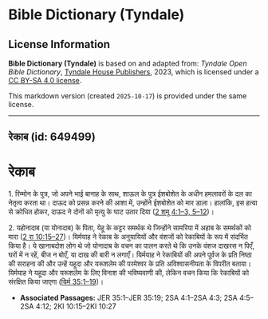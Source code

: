 # Bible Dictionary (Tyndale)

## License Information

**Bible Dictionary (Tyndale)** is based on and adapted from: _Tyndale Open Bible Dictionary_, [Tyndale House Publishers](https://tyndaleopenresources.com/), 2023, which is licensed under a [CC BY-SA 4.0 license](https://creativecommons.org/licenses/by-sa/4.0/legalcode.en).

This markdown version (created `2025-10-17`) is provided under the same license.



--------------------------------

## रेकाब (id: 649499)

रेकाब
=====

1\. रिम्मोन के पुत्र, जो अपने भाई बानाह के साथ, शाऊल के पुत्र ईशबोशेत के अधीन हमलावरों के दल का नेतृत्व करता था। दाऊद को प्रसन्न करने की आशा में, उन्होंने ईशबोशेत को मार डाला। हालांकि, इस हत्या से क्रोधित होकर, दाऊद ने दोनों को मृत्यु के घाट उतार दिया ([2 शमू 4:1–3, 5–12](https://ref.ly/2Sam4:1-2Sam4:3,2Sam4:5-2Sam4:12))।

2\. यहोनादाब (या योनादाब) के पिता, येहू के कट्टर समर्थक थे जिन्होंने सामरिया में अहाब के समर्थकों को मारा ([2 रा 10:15–27](https://ref.ly/2Kgs10:15-2Kgs10:27))। यिर्मयाह ने रेकाब के अनुयायियों और वंशजों को रेकाबियों के रूप में संदर्भित किया है। ये खानाबदोश लोग थे जो योनादाब के वचन का पालन करते थे कि उनके वंशज दाखरस न पिएँ, घरों में न रहें, बीज न बोएँ, या दाख की बारी न लगाएँ। यिर्मयाह ने रेकाबियों की अपने पूर्वज के प्रति निष्ठा की सराहना की और उन्हें यहूदा और यरूशलेम की परमेश्वर के प्रति अविश्वासनीयता के विपरीत बताया। यिर्मयाह ने यहूदा और यरूशलेम के लिए विनाश की भविष्यवाणी की, लेकिन वचन किया कि रेकाबियों को संरक्षित किया जाएगा ([यिर्म 35:1–19](https://ref.ly/Jer35:1-Jer35:19))।

* **Associated Passages:** JER 35:1–JER 35:19; 2SA 4:1–2SA 4:3; 2SA 4:5–2SA 4:12; 2KI 10:15–2KI 10:27

